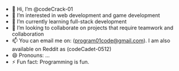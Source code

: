 - 👋 Hi, I’m @codeCrack-01
- 👀 I’m interested in web development and game development
- 🌱 I’m currently learning full-stack development
- 💞️ I’m looking to collaborate on projects that require teamwork and collaboration
- 📫 You can email me on: (program01code@gmail.com). I am also available on Reddit as (codeCadet-0512)
- 😄 Pronouns: ...
- ⚡ Fun fact: Programming is fun.

<!---
codeCrack-01/codeCrack-01 is a ✨ special ✨ repository because its `README.md` (this file) appears on your GitHub profile.
You can click the Preview link to take a look at your changes.
--->
